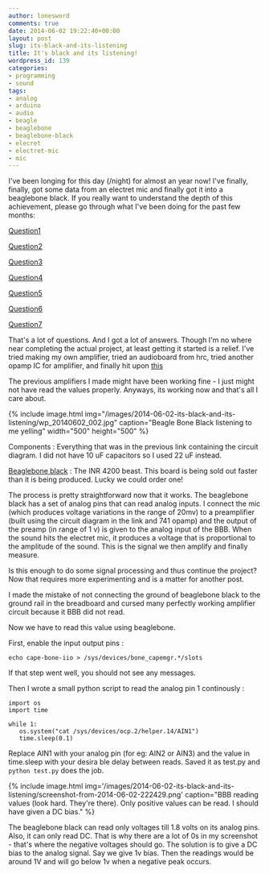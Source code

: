 ```yaml
---
author: lonesword
comments: true
date: 2014-06-02 19:22:40+00:00
layout: post
slug: its-black-and-its-listening
title: It's black and its listening!
wordpress_id: 139
categories:
- programming
- sound
tags:
- analog
- arduino
- audio
- beagle
- beaglebone
- beaglebone-black
- elecret
- electret-mic
- mic
---
```


I've been longing for this day (/night) for almost an year now! I've finally, finally, got some data from an electret mic and finally got it into a beaglebone black. If you really want to understand the depth of this achievement, please go through what I've been doing for the past few months:



[Question1](http://electronics.stackexchange.com/questions/111458/reading-sound-with-beaglebone-black)

[Question2](http://electronics.stackexchange.com/questions/111969/understanding-a-circuit-diagram)

[Question3](http://electronics.stackexchange.com/questions/106204/connect-electret-mics-to-computer)

[Question4](http://electronics.stackexchange.com/questions/77160/microphone-time-delay-estimation)

[Question5](http://dsp.stackexchange.com/questions/11399/signal-processing-using-panda-board)

[Question6](http://dsp.stackexchange.com/questions/11561/sound-card-for-recording-audio)

[Question7](http://dsp.stackexchange.com/questions/11472/audio-interface-or-external-sound-card)



That's a lot of questions. And I got a lot of answers. Though I'm no where near completing the actual project, at least getting it started is a relief. I've tried making my own amplifier, tried an audioboard from hrc, tried another opamp IC for amplifier, and finally hit upon [this](http://www.rason.org/Projects/hbmic/hbmic.pdf)

The previous amplifiers I made might have been working fine - I just might not have read the values properly. Anyways, its working now and that's all I care about.

{% include image.html img="/images/2014-06-02-its-black-and-its-listening/wp_20140602_002.jpg" caption="Beagle Bone Black listening to me yelling" width="500" height="500" %}

Components : Everything that was in the previous link containing the circuit diagram. I did not have 10 uF capacitors so I used 22 uF instead.

[Beaglebone black](http://beagleboard.org/Products/BeagleBone+Black) : The INR 4200 beast. This board is being sold out faster than it is being produced. Lucky we could order one!

The process is pretty straightforward now that it works. The beaglebone black has a set of analog pins that can read analog inputs. I connect the mic (which produces voltage variations in the range of 20mv) to a preamplifier (built using the circuit diagram in the link and 741 opamp) and the output of the preamp (in range of 1 v) is given to the analog input of the BBB. When the sound hits the electret mic, it produces a voltage that is proportional to the amplitude of the sound. This is the signal we then amplify and finally measure.

Is this enough to do some signal processing and thus continue the project? Now that requires more experimenting and is a matter for another post.

I made the mistake of not connecting the ground of beaglebone black to the ground rail in the breadboard and cursed many perfectly working amplifier circuit because it BBB did not read.

Now we have to read this value using beaglebone.

First, enable the input output pins :

	echo cape-bone-iio > /sys/devices/bone_capemgr.*/slots

If that step went well, you should not see any messages.

Then I wrote a small python script to read the analog pin 1 continously :


	import os
	import time

	while 1:
	   os.system("cat /sys/devices/ocp.2/helper.14/AIN1")
	   time.sleep(0.1)


Replace AIN1 with your analog pin (for eg: AIN2 or AIN3) and the value in time.sleep with your desira
ble delay between reads. Saved it as test.py and `python test.py` does the job.


{% include image.html img='/images/2014-06-02-its-black-and-its-listening/screenshot-from-2014-06-02-222429.png' caption="BBB reading values (look hard. They're there). Only positive values can be read. I should have given a DC bias." %}


The beaglebone black can read only voltages till 1.8 volts on its analog pins. Also, it can only read DC. That is why there are a lot of 0s in my screenshot - that's where the negative voltages should go. The solution is to give a DC bias to the analog signal. Say we give 1v bias. Then the readings would be around 1V and will go below 1v when a negative peak occurs.
